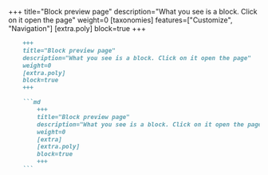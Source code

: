 +++
title="Block preview page"
description="What you see is a block. Click on it open the page"
weight=0
[taxonomies]
features=["Customize", "Navigation"]
[extra.poly]
block=true
+++

```md
    +++
    title="Block preview page"
    description="What you see is a block. Click on it open the page"
    weight=0
    [extra.poly]
    block=true
    +++

    ```md
        +++
        title="Block preview page"
        description="What you see is a block. Click on it open the page"
        weight=0
        [extra]
        [extra.poly]
        block=true
        +++
    ```
```